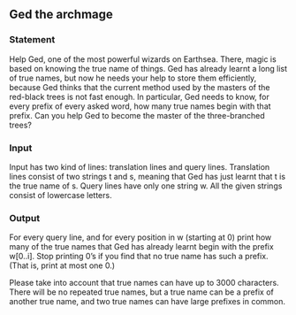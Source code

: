 ## Ged the archmage
### Statement   

Help Ged, one of the most powerful wizards on Earthsea. There, magic is based on knowing the true name of things. Ged has already learnt a long list of true names, but now he needs your help to store them efficiently, because Ged thinks that the current method used by the masters of the red-black trees is not fast enough. In particular, Ged needs to know, for every prefix of every asked word, how many true names begin with that prefix. Can you help Ged to become the master of the three-branched trees?


### Input

Input has two kind of lines: translation lines and query lines. Translation lines consist of two strings t and s, meaning that Ged has just learnt that t is the true name of s. Query lines have only one string w. All the given strings consist of lowercase letters.

### Output

For every query line, and for every position in w (starting at 0) print how many of the true names that Ged has already learnt begin with the prefix w[0..i]. Stop printing 0’s if you find that no true name has such a prefix. (That is, print at most one 0.)

Please take into account that true names can have up to 3000 characters. There will be no repeated true names, but a true name can be a prefix of another true name, and two true names can have large prefixes in common.
